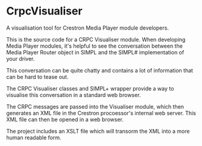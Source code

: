 # CrpcVisualiser
A visualisation tool for Crestron Media Player module developers.

This is the source code for a CRPC Visualiser module.  When developing Media Player modules, it's helpful to see the conversation between the Media Player Router object in SIMPL and the SIMPL# implementation of your driver.

This conversation can be quite chatty and contains a lot of information that can be hard to tease out.

The CRPC Visualiser classes and SIMPL+ wrapper provide a way to visualise this conversation in a standard web browser.

The CRPC messages are passed into the Visualiser module, which then generates an XML file in the Crestron procoessor's internal web server.  This XML file can then be opened in a web browser.

The project includes an XSLT file which will transorm the XML into a more human readable form.
